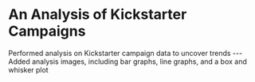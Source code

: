 # An Analysis of Kickstarter Campaigns
Performed analysis on Kickstarter campaign data to uncover trends --- Added analysis images, including bar graphs, line graphs, and a box and whisker plot
